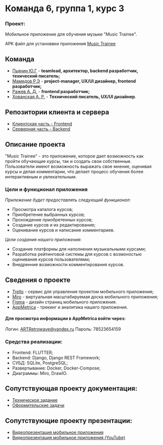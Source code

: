 # Команда 6, группа 1, курс 3
### Проект:
Мобильное приложение для обучения музыке "Music Trainee".

APK файл для установвки приложения
[Music Trainee](https://disk.yandex.ru/d/RT33WDh-ovQV5A)

## Команда
* [Пьянин Ю.Г](https://github.com/bosonhiiggs) - **teamlead, архитектор, backend разработчик, техический писатель;**
* [Мамедов Р.Э](https://github.com/raf989) - **project-manager, UX/UI дизайнер, frontend разработчик;**
* [Ражев А. Д.](https://github.com/ArtRetro) - **frontend разработчик;**
* [Хованская А. Р.](https://github.com/HovsicAnastasia) - **Технический писатель, UX/UI дизайнер**.

## Репозитории клиента и сервера
* [Клиентская часть - Frontend](https://github.com/bosonhiiggs/MT-Client/tree/develop)
* [Серверная часть - Backend](https://github.com/bosonhiiggs/MT-Server/tree/develop)

## Описание проекта
"Music Trainee" - это приложение, которое дает
возможность как пройти обучающие курсы, так и создать
свои собственные. Пользователи имеют возможность
выражать свое мнение, оценивая курсы и делая
комментарии, что делает процесс обучения более
интерактивным и увлекательным.

### Цели и функционал приложения
*Прилежение будет предоставлять следующий функционал:*
- Просмотра каталога курсов;
- Приобретение выбранных курсов;
- Прохождение приобретенных курсов;
- Создание курсов и их редактирование;
- Оценивание курсов и написание комментариев.

*Цели создания нашего приложения*:
- Создание платформы для наполнения музыкальными курсами;
- Разработка рейтинговой системы для курсов с возмоностью оценивания курсов пользователями;
- Внедренние возможности комментирования курсов.

## Сведения о проекте
- [Trello](https://trello.com/b/3VyvQdzn/%D0%BF%D0%BB%D0%B0%D1%82%D1%84%D0%BE%D1%80%D0%BC%D0%B0-%D0%B4%D0%BB%D1%8F-%D1%83%D0%B4%D0%B0%D0%BB%D0%B5%D0%BD%D0%BD%D0%BE%D0%B3%D0%BE-%D0%BE%D0%B1%D1%83%D1%87%D0%B5%D0%BD%D0%B8%D1%8F-%D0%BC%D1%83%D0%B7%D1%8B%D0%BA%D0%B5) - сервис для управления проектом мобильного приложения;
- [Miro](https://miro.com/app/board/uXjVNiBhocU=/) - виртуальная масштабируемая доска мобильного приложения;
- [Figma](https://www.figma.com/file/rah11smidv5eEEE3ZBRIzi/Untitled?type=design&node-id=4%3A20&mode=design&t=5kJl0kSeNyTX7BSY-1) - дизайн страниц мобильного приложения.
- [AppMetrica](https://appmetrica.yandex.ru/overview?appId=4594774&period=week&group=day&currency=rub&accuracy=medium&sampling=1&filters=%7B) - трекинг и аналитика нашего приложения.
 #### Для просмотра информации в AppMetrica войти через:
  Логин: ARTRetrowave@yandex.ru
  Пароль: 78523654159

### Средства реализации:
- Frontend:  FLUTTER;
- Backend: Django, Django REST Framework;
- СУБД: SQLite, PostgreSQL;
- Развертывание: Docker, Docker-Compose;
- Диаграммы: Miro, DrawIO.

## Сопутствующая проекту документация:
- [Техническое задание](https://github.com/raf989/Music-Training/tree/main/%D0%A2%D0%B5%D1%85%D0%BD%D0%B8%D1%87%D0%B5%D1%81%D0%BA%D0%BE%D0%B5%20%D0%B7%D0%B0%D0%B4%D0%B0%D0%BD%D0%B8%D0%B5)
- [Оформительские задачи](https://github.com/raf989/Music-Training/tree/main/%D0%A1%D0%BE%D0%BF%D1%80%D0%BE%D0%B2%D0%BE%D0%B4%D0%B8%D1%82%D0%B5%D0%BB%D1%8C%D0%BD%D0%BE%D0%B5%20%D0%BF%D0%B8%D1%81%D1%8C%D0%BC%D0%BE)

 ## Сопутствующие проекту презентации:
- [Видеопрезентация мобильное приложения](https://github.com/raf989/Music-Training/tree/main/%D0%92%D0%B8%D0%B4%D0%B5%D0%BE)
- [Видеопрезентация мобильное приложения (YouTube)](https://www.youtube.com/watch?v=sZLeYwRNSvc&ab_channel=ART)
